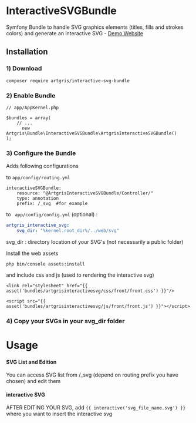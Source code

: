 # InteractiveSVGBundle

Symfony Bundle to handle SVG graphics elements (titles, fills and strokes colors) and generate an interactive SVG - 
[Demo Website](http://interactive-svg-bundle.artgris.me/)

Installation
------------

### 1) Download 

`composer require artgris/interactive-svg-bundle`


### 2) Enable Bundle

    // app/AppKernel.php
    
    $bundles = array(
        // ...
          new Artgris\Bundle\InteractiveSVGBundle\ArtgrisInteractiveSVGBundle()
    );
    
### 3) Configure the Bundle 


Adds following configurations 

to `app/config/routing.yml`

    interactiveSVGBundle:
        resource: "@ArtgrisInteractiveSVGBundle/Controller/"
        type: annotation
        prefix: /_svg  #for example
        
        
to ` app/config/config.yml` (optional) :

```yml 
artgris_interactive_svg:
    svg_dir: "%kernel.root_dir%/../web/svg"
``` 

svg_dir : directory location of your SVG's (not necessarily a public folder)


Install the web assets

    php bin/console assets:install 


and include css and js (used to rendering the interactive svg)

    <link rel="stylesheet" href="{{ asset('bundles/artgrisinteractivesvg/css/front/front.css') }}"/>
    
    <script src="{{ asset('bundles/artgrisinteractivesvg/js/front/front.js') }}"></script>
    
    
### 4) Copy your SVGs in your svg_dir folder


Usage
=====


#### SVG List and Edition
 
 You can access SVG list from /_svg (depend on routing prefix you have chosen) and edit them
 
 
#### interactive SVG

AFTER EDITING YOUR SVG, add `{{ interactive('svg_file_name.svg') }}` where you want to insert the interactive svg 
 





